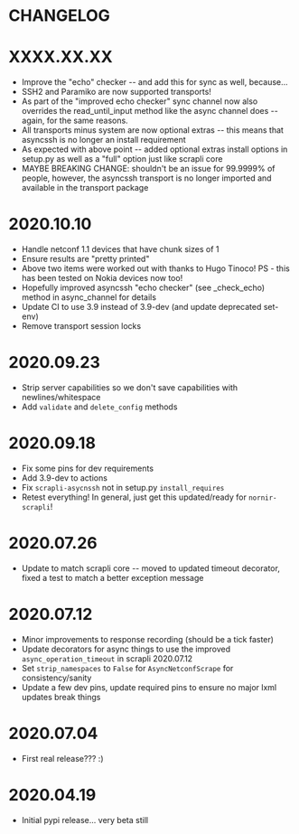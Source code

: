 CHANGELOG
=========

# XXXX.XX.XX
- Improve the "echo" checker -- and add this for sync as well, because...
- SSH2 and Paramiko are now supported transports!
- As part of the "improved echo checker" sync channel now also overrides the read_until_input method like the async
 channel does -- again, for the same reasons.
- All transports minus system are now optional extras -- this means that asyncssh is no longer an install requirement
- As expected with above point -- added optional extras install options in setup.py as well as a "full" option just
 like scrapli core
- MAYBE BREAKING CHANGE: shouldn't be an issue for 99.9999% of people, however, the asyncssh transport is no longer
 imported and available in the transport package


# 2020.10.10
- Handle netconf 1.1 devices that have chunk sizes of 1
- Ensure results are "pretty printed"
- Above two items were worked out with thanks to Hugo Tinoco! PS - this has been tested on Nokia devices now too!
- Hopefully improved asyncssh "echo checker" (see _check_echo) method in async_channel for details
- Update CI to use 3.9 instead of 3.9-dev (and update deprecated set-env)
- Remove transport session locks


# 2020.09.23
- Strip server capabilities so we don't save capabilities with newlines/whitespace
- Add `validate` and `delete_config` methods


# 2020.09.18
- Fix some pins for dev requirements
- Add 3.9-dev to actions
- Fix `scrapli-asycnssh` not in setup.py `install_requires`
- Retest everything! In general, just get this updated/ready for `nornir-scrapli`!


# 2020.07.26
- Update to match scrapli core -- moved to updated timeout decorator, fixed a test to match a better exception message


# 2020.07.12
- Minor improvements to response recording (should be a tick faster)
- Update decorators for async things to use the improved `async_operation_timeout` in scrapli 2020.07.12
- Set `strip_namespaces` to `False` for `AsyncNetconfScrape` for consistency/sanity
- Update a few dev pins, update required pins to ensure no major lxml updates break things


# 2020.07.04
- First real release??? :)


# 2020.04.19
- Initial pypi release... very beta still
